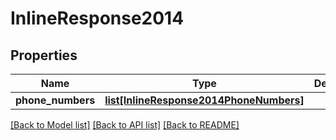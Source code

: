 # InlineResponse2014

## Properties
Name | Type | Description | Notes
------------ | ------------- | ------------- | -------------
**phone_numbers** | [**list[InlineResponse2014PhoneNumbers]**](InlineResponse2014PhoneNumbers.md) |  | [optional] 

[[Back to Model list]](../README.md#documentation-for-models) [[Back to API list]](../README.md#documentation-for-api-endpoints) [[Back to README]](../README.md)

